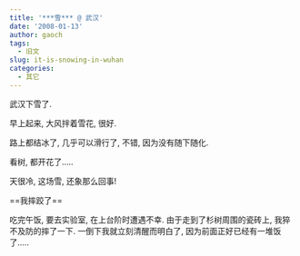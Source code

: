 ```yaml
---
title: '***雪*** @ 武汉'
date: '2008-01-13'
author: gaoch
tags:
  - 旧文
slug: it-is-snowing-in-wuhan
categories:
  - 其它
---
```


武汉下雪了.  
  
早上起来, 大风拌着雪花, 很好.  
  
路上都结冰了, 几乎可以滑行了, 不错, 因为没有随下随化.  
  
看树, 都开花了.....  
  
天很冷, 这场雪, 还象那么回事!  
  
==我摔跤了==

吃完午饭, 要去实验室, 在上台阶时遭遇不幸. 由于走到了杉树周围的瓷砖上,
我猝不及防的摔了一下. 一倒下我就立刻清醒而明白了,
因为前面正好已经有一堆饭了.....

